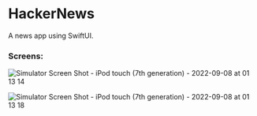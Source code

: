 # HackerNews

A news app using SwiftUI.

### Screens:

![Simulator Screen Shot - iPod touch (7th generation) - 2022-09-08 at 01 13 14](https://user-images.githubusercontent.com/39402639/188963703-ec80ac25-c42d-4376-af5e-3067cdb0b31a.png)



![Simulator Screen Shot - iPod touch (7th generation) - 2022-09-08 at 01 13 18](https://user-images.githubusercontent.com/39402639/188963710-fac7937e-c2bf-4d91-bbdd-fe26026988ad.png)
